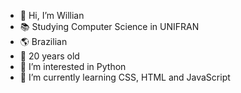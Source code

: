 - 👋 Hi, I’m Willian
- 📚 Studying Computer Science in UNIFRAN
- 🌎 Brazilian
- 🧑 20 years old
- 👀 I’m interested in Python
- 🌱 I’m currently learning CSS, HTML and JavaScript


<!---
willian-bl/willian-bl is a ✨ special ✨ repository because its `README.md` (this file) appears on your GitHub profile.
You can click the Preview link to take a look at your changes.
--->
